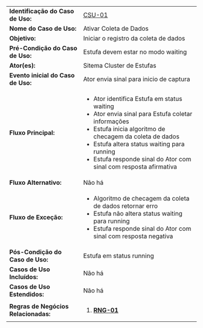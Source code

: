 |   	|	    |
|---	|---	|
|**Identificação do Caso de Uso:**|[CSU-01](https://github.com/avandrevitor/hidroino/blob/master/project/artifacts/table_use_of_cases.md)|
|**Nome do Caso de Uso:**|Ativar Coleta de Dados|
|**Objetivo:**|Iniciar o registro da coleta de dados|
|**Pré-Condição do Caso de Uso:**|Estufa devem estar no modo waiting|
|**Ator(es):**|Sitema Cluster de Estufas|
|**Evento inicial do Caso de Uso:**|Ator envia sinal para inicio de captura|
|**Fluxo Principal:**|<ul><li> Ator identifica Estufa em status waiting</li><li> Ator envia sinal para Estufa coletar informações</li><li> Estufa inicia algoritmo de checagem da coleta de dados</li><li> Estufa altera status waiting para running</li><li> Estufa responde sinal do Ator com sinal com resposta afirmativa</li></ul>| 
|**Fluxo Alternativo:**|Não há|
|**Fluxo de Exceção:**|<ul><li> Algoritmo de checagem da coleta de dados retornar erro</li><li> Estufa não altera status waiting para running</li><li> Estufa responde sinal do Ator com sinal com resposta negativa</li></ul>|
|**Pós-Condição do Caso de Uso:**|Estufa em status running|
|**Casos de Uso Incluídos:**|Não há|
|**Casos de Uso Estendidos:**|Não há|
|**Regras de Negócios Relacionadas:**|<ol><li>[**RNG-01**](https://github.com/avandrevitor/hidroino/blob/master/project/artifacts/table_of_business_rules.md)</li></ol>|
